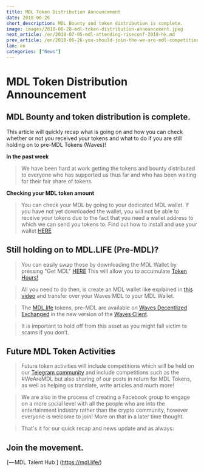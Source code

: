```yaml
---
title: MDL Token Distribution Announcement
date: 2018-06-26
short_description: MDL Bounty and token distribution is complete.
image: images/2018-06-28-mdl-token-distribution-announcement.jpeg
next_article: /en/2018-07-05-mdl-attending-riseconf-2018-hk.md
prev_article: /en/2018-06-26-you-should-join-the-we-are-mdl-competition
lan: en
categories: ["News"]
---
```


# MDL Token Distribution Announcement


## MDL Bounty and token distribution is complete.

This article will quickly recap what is going on and how you can check whether or not you received your tokens and what to do if you are still holding on to pre-MDL Tokens (Waves)!

**In the past week**

> We have been hard at work getting the tokens and bounty distributed to everyone who has supported us thus far and who has been waiting for their fair share of tokens.

**Checking your MDL token amount**

> You can check your MDL by going to your dedicated MDL wallet.
> If you have not yet downloaded the wallet, you will not be able to receive your tokens due to the fact that you need a wallet address to which we can send you tokens to. Find out how to install and use your wallet [HERE](https://medium.com/@dd_96182/what-are-those-wallets-you-keep-hearing-about-eebb4dcfc3d)

## Still holding on to MDL.LIFE (Pre-MDL)?

> You can easily swap those by downloading the MDL Wallet by pressing "Get MDL" [HERE](https://mdl.life/) This will allow you to accumulate [Token Hours!](https://medium.com/@dd_96182/what-is-the-mdl-token-hour-economy-a1ee822b44f7)

> All you need to do then, is create an MDL wallet like explained in [this video](https://www.youtube.com/watch?v=wMAEpBB79uk) and transfer over your Waves MDL to your MDL Wallet.

> The [MDL.life](https://mdl.life/) tokens, pre-MDL are available on [Waves Decentlized Exchanged](https://wavesexplorer.com/tx/HtM2zY7gDnGbmNmEtF44K8TGCgajDj4rBX29bH87kwXP) in the new version of the [Waves Client](https://beta.wavesplatform.com/).

> It is important to hold off from this asset as you might fall victim to scams if you don’t.

## Future MDL Token Activities

> Future token activities will include competitions which will be held on our [Telegram community](https://t.me/MDL_Talent_Hub) and include competitions such as the #WeAreMDL but also sharing of our posts in return for MDL Tokens, as well as helping us translate, write articles and much more!

> We are also in the process of creating a Facebook group to engage on a more social level with all the people who are into the entertainment industry rather than the crypto community, however everyone is welcome to join! More on that in a later time thought.

> That's it for our quick recap and news update and as always:

## Join the movement.

 [— MDL Talent Hub ] (https://mdl.life/)





